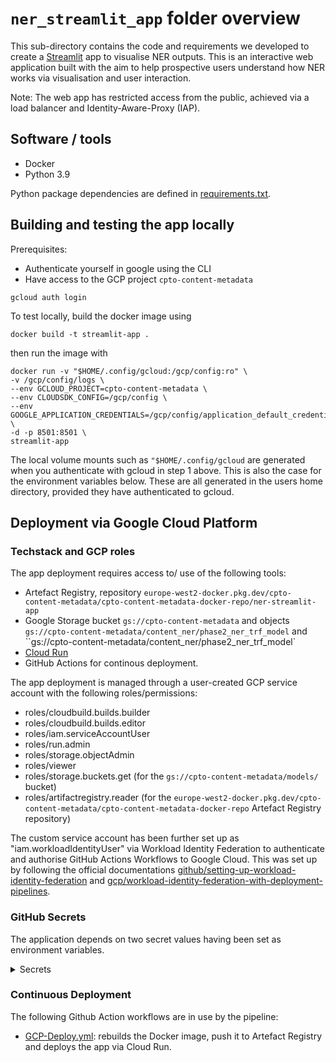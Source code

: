 # `ner_streamlit_app` folder overview

This sub-directory contains the code and requirements we developed to create a [Streamlit](https://streamlit.io/) app to visualise NER outputs. This is an interactive web application built with the aim to help prospective users understand how NER works via visualisation and user interaction.

Note: The web app has restricted access from the public, achieved via a load balancer and Identity-Aware-Proxy (IAP).


## Software / tools

- Docker
- Python 3.9

Python package dependencies are defined in [requirements.txt](/src/ner_streamlit_app/requirements.txt).


## Building and testing the app locally

Prerequisites:
- Authenticate yourself in google using the CLI
- Have access to the GCP project `cpto-content-metadata`

```shell
gcloud auth login
```

To test locally, build the docker image using

```shell
docker build -t streamlit-app .
```

then run the image with

```shell
docker run -v "$HOME/.config/gcloud:/gcp/config:ro" \
-v /gcp/config/logs \
--env GCLOUD_PROJECT=cpto-content-metadata \
--env CLOUDSDK_CONFIG=/gcp/config \
--env GOOGLE_APPLICATION_CREDENTIALS=/gcp/config/application_default_credentials.json \
-d -p 8501:8501 \
streamlit-app
```

The local volume mounts such as `"$HOME/.config/gcloud` are generated when you authenticate with gcloud in step 1 above.
This is also the case for the environment variables below. These are all generated in the users home directory, provided they have authenticated to gcloud.


## Deployment via Google Cloud Platform

### Techstack and GCP roles

The app deployment requires access to/ use of the following tools:

- Artefact Registry, repository `europe-west2-docker.pkg.dev/cpto-content-metadata/cpto-content-metadata-docker-repo/ner-streamlit-app`
- Google Storage bucket `gs://cpto-content-metadata` and objects `gs://cpto-content-metadata/content_ner/phase2_ner_trf_model` and ``gs://cpto-content-metadata/content_ner/phase2_ner_trf_model`
- [Cloud Run](https://cloud.google.com/run)
- GitHub Actions for continous deployment.

The app deployment is managed through a user-created GCP service account with the following roles/permissions:

- roles/cloudbuild.builds.builder
- roles/cloudbuild.builds.editor
- roles/iam.serviceAccountUser
- roles/run.admin
- roles/storage.objectAdmin
- roles/viewer
- roles/storage.buckets.get (for the `gs://cpto-content-metadata/models/` bucket)
- roles/artifactregistry.reader (for the `europe-west2-docker.pkg.dev/cpto-content-metadata/cpto-content-metadata-docker-repo` Artefact Registry repository)


The custom service account has been further set up as "iam.workloadIdentityUser" via Workload Identity Federation to authenticate and authorise GitHub Actions Workflows to Google Cloud. This was set up by following the official documentations [github/setting-up-workload-identity-federation](https://github.com/google-github-actions/auth#setting-up-workload-identity-federation) and [gcp/workload-identity-federation-with-deployment-pipelines](https://cloud.google.com/iam/docs/workload-identity-federation-with-deployment-pipelines).


### GitHub Secrets

The application depends on two secret values having been set as environment variables.

<details>
 <summary>Secrets</summary>

 - `GCP_NER_APP_SA`: GCP custom service account for the streamlit app (full email address);

 - `GCP_GITHUB_WORKLOAD_IDENTITY_PROVIDER`: (Github) Workload Identity Provider source ID, in the format `projects/${GCP-PROJECT-NUMBER}/locations/global/workloadIdentityPools/${GCP-PROJECT-NAME}/providers/${WIP-PROVIDER-NAME}`.

 </details>


### Continuous Deployment

The following Github Action workflows are in use by the pipeline:

- [GCP-Deploy.yml](../.github/workflows/.github/workflows/GCP-Deploy.yml):
    rebuilds the Docker image, push it to Artefact Registry and deploys the app via Cloud Run.
